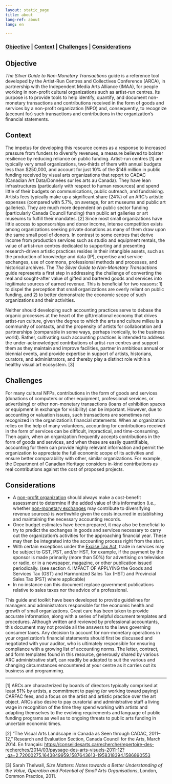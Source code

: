 ```yaml
---
layout: static_page
title: about
lang-ref: about
lang: en

---
```

### [Objective](#objective) \| [Context](#context) \| [Challenges](#challenges) \| [Considerations](#considerations)

## **Objective**

_The Silver Guide to Non-Monetary Transactions_ guide is a reference tool developed by the Artist-Run Centres and Collectives Conference (ARCA), in partnership with the Independent Media Arts Alliance (IMAA), for people working in non-profit cultural organizations such as artist-run centres. Its purpose is to provide tools to help identify, quantify, and document non-monetary transactions and contributions received in the form of goods and services by a non-profit organization (NPO) and, consequently, to recognize (account for) such transactions and contributions in the organization’s financial statements.

## **Context**

The impetus for developing this resource comes as a response to increased pressure from funders to diversify revenues, a measure believed to bolster resilience by reducing reliance on public funding. Artist-run centres \[1\] are typically very small organizations, two‐thirds of them with annual budgets less than $250,000, and account for just 10% of the $146 million in public funding received by visual arts organizations that report to CADAC (Canadian Art Data/Données sur les arts au Canada). They have lean infrastructures (particularly with respect to human resources) and spend little of their budgets on communications, public outreach, and fundraising. Artists fees typically make up a significant share (24%) of an ARC’s artistic expenses (compared with 5.7%, on average, for art museums and public art galleries). They are much more dependent on public sector funding (particularly Canada Council funding) than public art galleries or art museums to fulfill their mandates. \[2\] Since most small organizations have little access to sponsorships and donor income, intense competition exists among organizations seeking private donations as many of them draw upon the same small pool of donors. In contrast to some centres that derive income from production services such as studio and equipment rentals, the value of artist-run centres dedicated to supporting and presenting research-driven artistic practices resides in their intangible assets, such as the production of knowledge and data (IP), expertise and service exchanges, use of commons, professional methods and processes, and historical archives. The _The Silver Guide to Non-Monetary Transactions_ guide represents a first step in addressing the challenge of converting the real and sought-after value of gifted and bartered goods and services into legitimate sources of earned revenue. This is beneficial for two reasons: 1) to dispel the perception that small organizations are overly reliant on public funding, and 2) to better demonstrate the economic scope of such organizations and their activities.

Neither should developing such accounting practices serve to debase the organic processes at the heart of the gift/relational economy that drives artist-run culture, given the degree to which the arts and culture milieu is a community of contacts, and the propensity of artists for collaboration and partnerships (comparable in some ways, perhaps ironically, to the business world). Rather, cultivating such accounting practices is intended to address the under-acknowledged contributions of artist-run centres and support them as they maintain and improve facilities, partner in ambitious annual or biennial events, and provide expertise in support of artists, historians, curators, and administrators, and thereby play a distinct role within a healthy visual art ecosystem. \[3\]

## **Challenges**

For many cultural NFPs, contributions in the form of goods and services (donations of computers or other equipment, professional services, or advertising) or other non-monetary transactions (loans of exhibition spaces or equipment in exchange for visibility) can be important. However, due to accounting or valuation issues, such transactions are sometimes not recognized in the organization’s financial statements. When an organization relies on the help of many volunteers, accounting for contributions received in the form of services can be difficult, impractical, and time-consuming. Then again, when an organization frequently accepts contributions in the form of goods and services, and when these are easily quantifiable, accounting for them can provide highly relevant information and permit the organization to appreciate the full economic scope of its activities and ensure better comparability with other, similar organizations. For example, the Department of Canadian Heritage considers in-kind contributions as real contributions against the cost of proposed projects.

## **Considerations**

* A <a class="tip" href="{{site.baseurl}}/en/toolkit/glossary#non-profit-organization" target="_blank" title="A person (other than an individual, estate, trust, charity, public institution, municipality, or government) that meets the following conditions:
  It is organized and operated solely for non-profit purposes.
  It does not distribute or make available any of its income for the personal benefit of any proprietor, member, or shareholder, unless the proprietor, member, or shareholder is a club, a society, or an association that has, as its primary purpose and function, the promotion of amateur athletics in Canada.">non-profit organization</a> should always make a cost-benefit assessment to determine if the added value of this information (i.e., whether <a class="tip" href="{{site.baseurl}}/en/toolkit/glossary#non-monetary-exchanges" target="_blank" title="Also referred to as 'bartered exchanges' or 'exchanges of goods and services', exchanges of assets, liabilities, or non-monetary services against other assets, liabilities, or non-monetary services, with no or negligible monetary consideration such as in partnerships and co-productions where each partner contributes in kind goods and services of more or less equal value, commonly known as barter.">non-monetary exchanges</a> may contribute to diversifying revenue sources) is worthwhile given the costs incurred in establishing and maintaining the necessary accounting records.
* Once budget estimates have been prepared, it may also be beneficial to try to predict the exchanges in goods and services necessary to carry out the organization’s activities for the approaching financial year. These may then be integrated into the accounting process right from the start.
* With certain exceptions under the <a class="external" href="https://www.canada.ca/en/revenue-agency/services/forms-publications/publications/news93/news93-excise-gst-hst-news-no-93.html" target="_blank" alt="Excise Tax Act">Excise Tax Act</a>, trade in services may be subject to GST, PST, and/or HST, for example, if the payment by the sponsor is made primarily (more than 50%) for advertising on television or radio, or in a newspaper, magazine, or other publication issued periodically. (see section 4. IMPACT OF APPLYING the Goods and Services Tax (GST) and Harmonized Sales Tax (HST) and Provincial Sales Tax (PST) where applicable)
* In no instance can this document replace government publications relative to sales taxes nor the advice of a professional.

This guide and toolkit have been developed to provide guidelines for managers and administrators responsible for the economic health and growth of small organizations. Great care has been taken to provide accurate information, along with a series of helpful document templates and procedures. Although written and reviewed by professional accountants, this document may not provide all the answers to the laws governing consumer taxes. Any decision to account for non-monetary operations in your organization’s financial statements should first be discussed and negotiated with your auditor, who is ultimately responsible for ensuring compliance with a growing list of accounting norms. The letter, contract, and form templates found in this resource, generously shared by various ARC administrative staff, can readily be adapted to suit the various and changing circumstances encountered at your centre as it carries out its business and programming.

***

\[1\] ARCs are characterized by boards of directors typically comprised at least 51% by artists, a commitment to paying (or working toward paying) CARFAC fees, and a focus on the artist and artistic practice over the art object. ARCs also desire to pay curatorial and administrative staff a living wage in recognition of the time they spend working with artists and adapting themselves to the evolving requirements and language of public funding programs as well as to ongoing threats to public arts funding in uncertain economic times.

\[2\] “The Visual Arts Landscape in Canada as Seen through CADAC, 2011–12,” Research and Evaluation Section, Canada Council for the Arts, March 2014. En français: <a class="external" target="_blank" href="https://conseildesarts.ca/recherche/repertoire-des-recherches/2014/03/paysage-des-arts-visuels-2011-12?_ga=2.72000275.1643849959.1587643613-1958318394.1586890553" title="The Visual Arts Landscape in Canada as Seen through CADAC, 2011–12">https://conseildesarts.ca/recherche/repertoire-des-recherches/2014/03/paysage-des-arts-visuels-2011-12?_ga=2.72000275.1643849959.1587643613-1958318394.1586890553</a>

\[3\] Sarah Thelwall, _Size Matters: Notes towards a Better Understanding of the Value, Operation and Potential of Small Arts Organisations_, London, Common Practice, 2011.